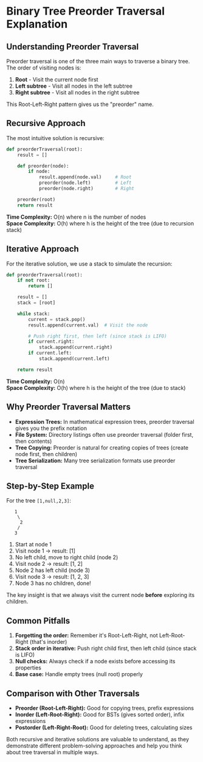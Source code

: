 # Binary Tree Preorder Traversal Explanation

## Understanding Preorder Traversal

Preorder traversal is one of the three main ways to traverse a binary tree. The order of visiting nodes is:

1. **Root** - Visit the current node first
2. **Left subtree** - Visit all nodes in the left subtree
3. **Right subtree** - Visit all nodes in the right subtree

This Root-Left-Right pattern gives us the "preorder" name.

## Recursive Approach

The most intuitive solution is recursive:

```python
def preorderTraversal(root):
    result = []

    def preorder(node):
        if node:
            result.append(node.val)     # Root
            preorder(node.left)         # Left
            preorder(node.right)        # Right

    preorder(root)
    return result
```

**Time Complexity:** O(n) where n is the number of nodes  
**Space Complexity:** O(h) where h is the height of the tree (due to recursion stack)

## Iterative Approach

For the iterative solution, we use a stack to simulate the recursion:

```python
def preorderTraversal(root):
    if not root:
        return []

    result = []
    stack = [root]

    while stack:
        current = stack.pop()
        result.append(current.val)  # Visit the node

        # Push right first, then left (since stack is LIFO)
        if current.right:
            stack.append(current.right)
        if current.left:
            stack.append(current.left)

    return result
```

**Time Complexity:** O(n)  
**Space Complexity:** O(h) where h is the height of the tree (due to stack)

## Why Preorder Traversal Matters

- **Expression Trees:** In mathematical expression trees, preorder traversal gives you the prefix notation
- **File System:** Directory listings often use preorder traversal (folder first, then contents)
- **Tree Copying:** Preorder is natural for creating copies of trees (create node first, then children)
- **Tree Serialization:** Many tree serialization formats use preorder traversal

## Step-by-Step Example

For the tree `[1,null,2,3]`:

```
   1
    \
     2
    /
   3
```

1. Start at node 1
2. Visit node 1 → result: [1]
3. No left child, move to right child (node 2)
4. Visit node 2 → result: [1, 2]
5. Node 2 has left child (node 3)
6. Visit node 3 → result: [1, 2, 3]
7. Node 3 has no children, done!

The key insight is that we always visit the current node **before** exploring its children.

## Common Pitfalls

1. **Forgetting the order:** Remember it's Root-Left-Right, not Left-Root-Right (that's inorder)
2. **Stack order in iterative:** Push right child first, then left child (since stack is LIFO)
3. **Null checks:** Always check if a node exists before accessing its properties
4. **Base case:** Handle empty trees (null root) properly

## Comparison with Other Traversals

- **Preorder (Root-Left-Right):** Good for copying trees, prefix expressions
- **Inorder (Left-Root-Right):** Good for BSTs (gives sorted order), infix expressions
- **Postorder (Left-Right-Root):** Good for deleting trees, calculating sizes

Both recursive and iterative solutions are valuable to understand, as they demonstrate different problem-solving approaches and help you think about tree traversal in multiple ways.
